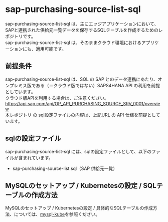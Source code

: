 # sap-purchasing-source-list-sql  

sap-purchasing-source-list-sql は、主にエッジアプリケーションにおいて、SAPと連携された供給元一覧データを保存するSQLテーブルを作成するためのレポジトリです。  
sap-purchasing-source-list-sql は、そのままクラウド環境におけるアプリケーションにも、適用可能です。  

## 前提条件  
sap-purchasing-source-list-sql は、SQL の SAP とのデータ連携にあたり、オンプレミス版である（＝クラウド版ではない）SAPS4HANA API の利用を前提としています。  
クラウド版APIを利用する場合は、ご注意ください。  
https://api.sap.com/api/OP_API_PURCHASING_SOURCE_SRV_0001/overview        
本レポジトリ の sql設定ファイルの内容は、上記URL の API 仕様を前提としています。    

## sqlの設定ファイル

sap-purchasing-source-list-sql には、sqlの設定ファイルとして、以下のファイルが含まれています。  

* sap-purchasing-source-list.sql（SAP 供給元一覧）  


## MySQLのセットアップ / Kubernetesの設定 / SQLテーブルの作成方法

MySQLのセットアップ / Kubernetesの設定 / 具体的なSQLテーブルの作成方法、については、[mysql-kube](https://github.com/latonaio/mysql-kube)を参照ください。